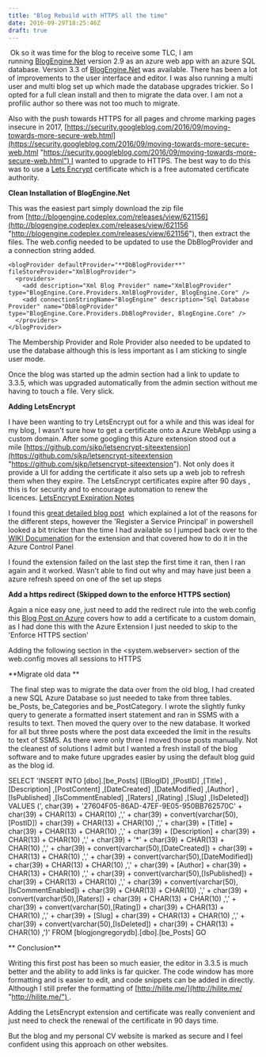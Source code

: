 ```yaml
---
title: "Blog Rebuild with HTTPS all the time"
date: 2016-09-29T18:25:46Z
draft: true
---
```


 Ok so it was time for the blog to receive some TLC, I am running [BlogEngine.Net](http://dotnetblogengine.net/ "BlogEngine.Net") version 2.9 as an azure web app with an azure SQL database. Version 3.3 of [BlogEngine.Net](http://dotnetblogengine.net/) was available. There has been a lot of improvements to the user interface and editor. I was also running a multi user and multi blog set up which made the database upgrades trickier. So I opted for a full clean install and then to migrate the data over. I am not a profilic author so there was not too much to migrate.

Also with the push towards HTTPS for all pages and chrome marking pages insecure in 2017, [https://security.googleblog.com/2016/09/moving-towards-more-secure-web.html](https://security.googleblog.com/2016/09/moving-towards-more-secure-web.html "https://security.googleblog.com/2016/09/moving-towards-more-secure-web.html") I wanted to upgrade to HTTPS. The best way to do this was to use a [Lets Encrypt](https://letsencrypt.org/ "Lets Encrypt") certificate which is a free automated certificate authority.

**Clean Installation of BlogEngine.Net**

This was the easiest part simply download the zip file from [http://blogengine.codeplex.com/releases/view/621156](http://blogengine.codeplex.com/releases/view/621156 "http://blogengine.codeplex.com/releases/view/621156"), then extract the files. The web.config needed to be updated to use the DbBlogProvider and a connection string added. 

    <blogProvider defaultProvider="**DbBlogProvider**" fileStoreProvider="XmlBlogProvider">
      <providers>
        <add description="Xml Blog Provider" name="XmlBlogProvider" type="BlogEngine.Core.Providers.XmlBlogProvider, BlogEngine.Core" />
		<add connectionStringName="BlogEngine" description="Sql Database Provider" name="DbBlogProvider" type="BlogEngine.Core.Providers.DbBlogProvider, BlogEngine.Core" />
      </providers>
    </blogProvider>

The Membership Provider and Role Provider also needed to be updated to use the database although this is less important as I am sticking to single user mode.

 <membership defaultProvider="DbMembershipProvider">
      <providers>
        <clear />
        <add name="XmlMembershipProvider" type="BlogEngine.Core.Providers.XmlMembershipProvider, BlogEngine.Core" description="XML membership provider" passwordFormat="Hashed" />
		<add name="DbMembershipProvider" type="BlogEngine.Core.Providers.DbMembershipProvider, BlogEngine.Core" passwordFormat="Hashed" connectionStringName="BlogEngine" />
      </providers>
    </membership>
    <roleManager defaultProvider="DbRoleProvider" enabled="true" cacheRolesInCookie="false">
      <providers>
        <clear />
        <add name="XmlRoleProvider" type="BlogEngine.Core.Providers.XmlRoleProvider, BlogEngine.Core" description="XML role provider" />
		<add name="SqlRoleProvider" type="System.Web.Security.SqlRoleProvider" connectionStringName="BlogEngine" applicationName="BlogEngine" />
        <add name="DbRoleProvider" type="BlogEngine.Core.Providers.DbRoleProvider, BlogEngine.Core" connectionStringName="BlogEngine" />
      </providers>
    </roleManager>

Once the blog was started up the admin section had a link to update to 3.3.5, which was upgraded automatically from the admin section without me having to touch a file. Very slick.

**Adding LetsEncrypt**

I have been wanting to try LetsEncrypt out for a while and this was ideal for my blog, I wasn't sure how to get a certificate onto a Azure WebApp using a custom domain. After some googling this Azure extension stood out a mile [https://github.com/sjkp/letsencrypt-siteextension](https://github.com/sjkp/letsencrypt-siteextension "https://github.com/sjkp/letsencrypt-siteextension"). Not only does it provide a UI for adding the certificate it also sets up a web job to refresh them when they expire. The LetsEncrypt certificates expire after 90 days , this is for security and to encourage automation to renew the licences. [LetsEncrypt Expiration Notes](https://letsencrypt.org/2015/11/09/why-90-days.html "LetsEncrypt Expiration Notes")

I found this [great detailed blog post](https://gooroo.io/GoorooTHINK/Article/16420/Lets-Encrypt-Azure-Web-Apps-the-Free-and-Easy-Way/21872#.V_qFHeArK70)  which explained a lot of the reasons for the different steps, however the 'Register a Service Principal' in powershell looked a bit tricker than the time I had available so I jumped back over to the [WIKI Documenation](https://github.com/sjkp/letsencrypt-siteextension/wiki/How-to-install "WIKI Documenation") for the extension and that covered how to do it in the Azure Control Panel  

I found the extension failed on the last step the first time it ran, then I ran again and it worked. Wasn't able to find out why and may have just been a azure refresh speed on one of the set up steps

**Add a https redirect (Skipped down to the enforce HTTPS section)**

Again a nice easy one, just need to add the redirect rule into the web.config this [Blog Post on Azure](https://azure.microsoft.com/en-gb/documentation/articles/web-sites-configure-ssl-certificate/ "Blog Post on Azure ") covers how to add a certificate to a custom domain, as I had done this with the Azure Extension I just needed to skip to the 'Enforce HTTPS section'

Adding the following section in the <system.webserver> section of the web.config moves all sessions to HTTPS

 <rewrite>
      <rules>
        <!\-\- BEGIN rule TAG FOR HTTPS REDIRECT -->
        <rule name="Force HTTPS" enabled="true">
          <match url="(.*)" ignoreCase="false" />
          <conditions>
            <add input="{HTTPS}" pattern="off" />
          </conditions>
          <action type="Redirect" url="https://{HTTP_HOST}/{R:1}" appendQueryString="true" redirectType="Permanent" />
        </rule>
        <!\-\- END rule TAG FOR HTTPS REDIRECT -->
      </rules>
    </rewrite>

**Migrate old data **

 The final step was to migrate the data over from the old blog, I had created a new SQL Azure Database so just needed to take from three tables. be\_Posts, be\_Categories and be_PostCategory. I wrote the slightly funky query to generate a formatted insert statement and ran in SSMS with a results to text. Then moved the query over to the new database. It worked for all but three posts where the post data exceeded the limit in the results to text of SSMS. As there were only three I moved those posts manually. Not the cleanest of solutions I admit but I wanted a fresh install of the blog software and to make future upgrades easier by using the default blog guid as the blog id.

SELECT
'INSERT INTO \[dbo\].\[be_Posts\]
 (\[BlogID\]
 ,\[PostID\]
 ,\[Title\]
 ,\[Description\]
 ,\[PostContent\]
 ,\[DateCreated\]
 ,\[DateModified\]
 ,\[Author\]
 ,\[IsPublished\]
 ,\[IsCommentEnabled\]
 ,\[Raters\]
 ,\[Rating\]
 ,\[Slug\]
 ,\[IsDeleted\])
 VALUES
 (',
      char(39) + '27604F05-86AD-47EF-9E05-950BB762570C' + char(39) + CHAR(13) + CHAR(10)
      ,',' + char(39) + convert(varchar(50),\[PostID\]) + char(39) + CHAR(13) + CHAR(10)
      ,',' + char(39) + \[Title\] + char(39) + CHAR(13) + CHAR(10)
      ,',' + char(39) + \[Description\] + char(39) + CHAR(13) + CHAR(10)
      ,',' + char(39) + '*' + char(39) + CHAR(13) + CHAR(10)
      ,',' + char(39) + convert(varchar(50),\[DateCreated\]) + char(39) + CHAR(13) + CHAR(10)
      ,',' + char(39) + convert(varchar(50),\[DateModified\]) + char(39) + CHAR(13) + CHAR(10)
      ,',' + char(39) + \[Author\] + char(39) + CHAR(13) + CHAR(10)
      ,',' + char(39) + convert(varchar(50),\[IsPublished\]) + char(39) + CHAR(13) + CHAR(10)
      ,',' + char(39) + convert(varchar(50),\[IsCommentEnabled\]) + char(39) + CHAR(13) + CHAR(10)
      ,',' + char(39) + convert(varchar(50),\[Raters\]) + char(39) + CHAR(13) + CHAR(10)
      ,',' + char(39) + convert(varchar(50),\[Rating\]) + char(39) + CHAR(13) + CHAR(10)
      ,',' + char(39) + \[Slug\] + char(39) + CHAR(13) + CHAR(10)
      ,',' + char(39) + convert(varchar(50),\[IsDeleted\]) + char(39) + CHAR(13) + CHAR(10)
	  ,')'
  FROM \[blogjongregorydb\].\[dbo\].\[be_Posts\]
GO

** Conclusion**

Writing this first post has been so much easier, the editor in 3.3.5 is much better and the ability to add links is far quicker. The code window has more formatting and is easier to edit, and code snippets can be added in directly. Although I still prefer the formatting of [http://hilite.me/](http://hilite.me/ "http://hilite.me/") .

Adding the LetsEncrypt extension and certificate was really convenient and just need to check the renewal of the certificate in 90 days time. 

But the blog and my personal CV website is marked as secure and I feel confident using this approach on other websites.